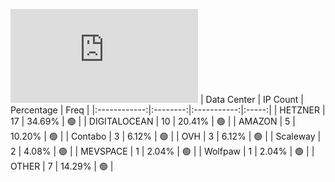 ![Diagramm](https://github.com/obajay/StateSync-snapshots/blob/main/Projects/Cheqd/1/README.md)
| Data Center | IP Count | Percentage | Freq |
|:------------:|:--------:|:-----------:|:-----:|
| HETZNER | 17 | 34.69% | 🟢 |
| DIGITALOCEAN | 10 | 20.41% | 🟢 |
| AMAZON | 5 | 10.20% | 🟢 |
| Contabo | 3 | 6.12% | 🟢 |
| OVH | 3 | 6.12% | 🟢 |
| Scaleway | 2 | 4.08% | 🟢 |
| MEVSPACE | 1 | 2.04% | 🟢 |
| Wolfpaw | 1 | 2.04% | 🟢 |
| OTHER | 7 | 14.29% | 🟢 |